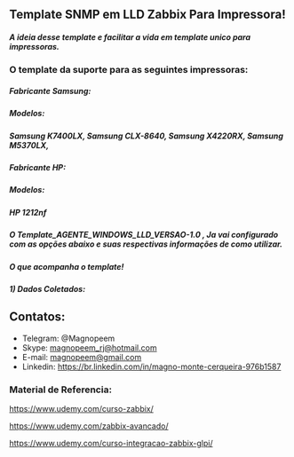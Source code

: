 
##                                      Template SNMP em LLD Zabbix Para Impressora!

##### A ideia desse template e facilitar a vida em template unico para impressoras.

### O template da suporte para as seguintes impressoras:

##### Fabricante Samsung:
##### Modelos: 
##### Samsung K7400LX, Samsung CLX-8640, Samsung X4220RX, Samsung M5370LX, 


##### Fabricante HP:
##### Modelos:
##### HP 1212nf



##### O Template_AGENTE_WINDOWS_LLD_VERSAO-1.0 , Ja vai configurado com as opções abaixo e suas respectivas informações de como utilizar.


##### O que acompanha o template!


##### 1) Dados Coletados:


## Contatos:


* Telegram: @Magnopeem
* Skype: magnopeem_rj@hotmail.com
* E-mail: magnopeem@gmail.com
* Linkedin: https://br.linkedin.com/in/magno-monte-cerqueira-976b1587





### Material de Referencia:


https://www.udemy.com/curso-zabbix/

https://www.udemy.com/zabbix-avancado/

https://www.udemy.com/curso-integracao-zabbix-glpi/
